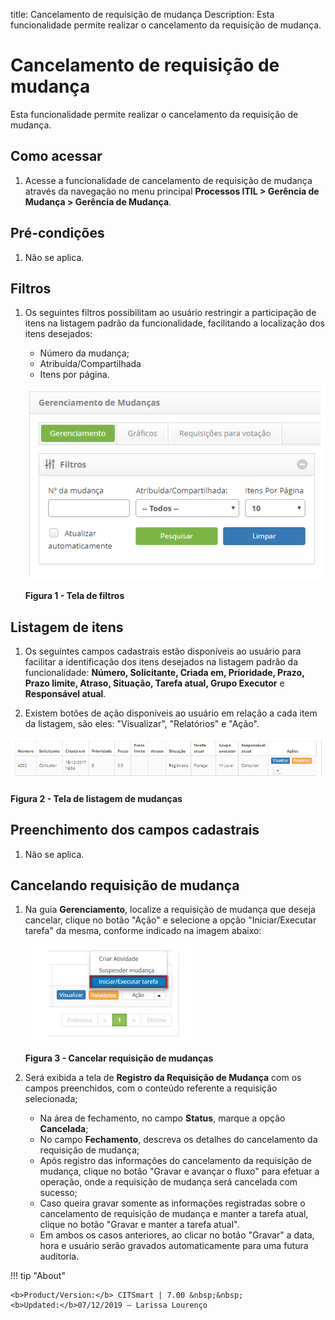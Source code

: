 title: Cancelamento de requisição de mudança
Description: Esta funcionalidade permite realizar o cancelamento da requisição de mudança.
# Cancelamento de requisição de mudança

Esta funcionalidade permite realizar o cancelamento da requisição de mudança.

Como acessar
--------------

1. Acesse a funcionalidade de cancelamento de requisição de mudança através da navegação no menu principal
**Processos ITIL > Gerência de Mudança > Gerência de Mudança**.

Pré-condições
---------------

1. Não se aplica.

Filtros
---------

1. Os seguintes filtros possibilitam ao usuário restringir a participação de itens na listagem padrão da funcionalidade,
facilitando a localização dos itens desejados:

    - Número da mudança;
    - Atribuída/Compartilhada
    - Itens por página.
    
    ![Filtros](images/canc-mud.img1.png)
    
    **Figura 1 - Tela de filtros**
    
Listagem de itens
--------------------

1. Os seguintes campos cadastrais estão disponíveis ao usuário para facilitar a identificação dos itens desejados na listagem padrão da 
funcionalidade: **Número, Solicitante, Criada em, Prioridade, Prazo, Prazo limite, Atraso, Situação, Tarefa atual, Grupo Executor** e
**Responsável atual**.

2. Existem botões de ação disponíveis ao usuário em relação a cada item da listagem, são eles: "Visualizar", "Relatórios" e "Ação".

![Listagem](images/canc-mud.img2.png)

**Figura 2 - Tela de listagem de mudanças**

Preenchimento dos campos cadastrais
-------------------------------------

1. Não se aplica.

Cancelando requisição de mudança
----------------------------------

1. Na guia **Gerenciamento**, localize a requisição de mudança que deseja cancelar, clique no botão "Ação" e selecione a opção 
"Iniciar/Executar tarefa" da mesma, conforme indicado na imagem abaixo:

    ![Cancelar](images/canc-mud.img3.png)
    
    **Figura 3 - Cancelar requisição de mudanças**
    
2. Será exibida a tela de **Registro da Requisição de Mudança** com os campos preenchidos, com o conteúdo referente a 
requisição selecionada;

    - Na área de fechamento, no campo **Status**, marque a opção **Cancelada**;
    - No campo **Fechamento**, descreva os detalhes do cancelamento da requisição de mudança;
    - Após registro das informações do cancelamento da requisição de mudança, clique no botão "Gravar e avançar o fluxo"
    para efetuar a operação, onde a requisição de mudança será cancelada com sucesso;
    - Caso queira gravar somente as informações registradas sobre o cancelamento de requisição de mudança e manter a tarefa 
    atual, clique no botão "Gravar e manter a tarefa atual".
    - Em ambos os casos anteriores, ao clicar no botão "Gravar" a data, hora e usuário serão gravados automaticamente
    para uma futura auditoria.
    
!!! tip "About"

    <b>Product/Version:</b> CITSmart | 7.00 &nbsp;&nbsp;
    <b>Updated:</b>07/12/2019 – Larissa Lourenço
